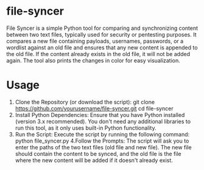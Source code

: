 # file-syncer
File Syncer is a simple Python tool for comparing and synchronizing content between two text files, typically used for security or pentesting purposes. It compares a new file containing payloads, usernames, passwords, or a wordlist against an old file and ensures that any new content is appended to the old file. If the content already exists in the old file, it will not be added again. The tool also prints the changes in color for easy visualization.
# Usage
1. Clone the Repository (or download the script):
git clone https://github.com/yourusername/file-syncer.git
cd file-syncer
2. Install Python Dependencies: Ensure that you have Python installed (version 3.x recommended). You don't need any additional libraries to run this tool, as it only uses built-in Python functionality.
3. Run the Script: Execute the script by running the following command:
python file_syncer.py
4.Follow the Prompts: The script will ask you to enter the paths of the two text files (old file and new file). The new file should contain the content to be synced, and the old file is the file where the new content will be added if it doesn't already exist.
